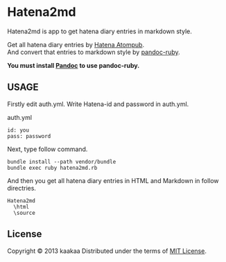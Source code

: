 Hatena2md
=========

Hatena2md is app to get hatena diary entries in markdown style.

Get all hatena diary entries by [Hatena Atompub](developer.hatena.ne.jp/ja/documents/blog/apis/atom).  
And convert that entries to markdown style by [pandoc-ruby](https://github.com/alphabetum/pandoc-ruby).

**You must install [Pandoc](http://johnmacfarlane.net/pandoc/) to use pandoc-ruby.**

USAGE
-----

Firstly edit auth.yml.
Write Hatena-id and password in auth.yml.

auth.yml
```
id: you
pass: password
```

Next, type follow command.

```
bundle install --path vendor/bundle
bundle exec ruby hatena2md.rb
```

And then you get all hatena diary entries in HTML and Markdown in follow directries.

```
Hatena2md
  \html
  \source
```

License 
----------
Copyright &copy; 2013 kaakaa
Distributed under the terms of [MIT License][mit].

[MIT]: http://www.opensource.org/licenses/mit-license.php
